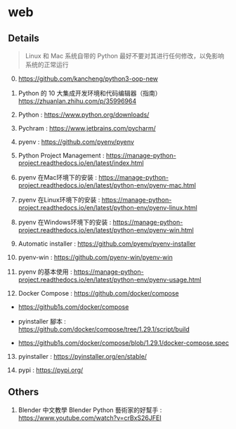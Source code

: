 # web

## Details

> Linux 和 Mac 系统自带的 Python 最好不要对其进行任何修改，以免影响系统的正常运行

0. https://github.com/kancheng/python3-oop-new

1. Python 的 10 大集成开发环境和代码编辑器（指南）https://zhuanlan.zhihu.com/p/35996964

2. Python : https://www.python.org/downloads/

3. Pychram : https://www.jetbrains.com/pycharm/

4. pyenv : https://github.com/pyenv/pyenv

5. Python Project Management : https://manage-python-project.readthedocs.io/en/latest/index.html

6. pyenv 在Mac环境下的安装 : https://manage-python-project.readthedocs.io/en/latest/python-env/pyenv-mac.html

7. pyenv 在Linux环境下的安装 : https://manage-python-project.readthedocs.io/en/latest/python-env/pyenv-linux.html

8. pyenv 在Windows环境下的安装 : https://manage-python-project.readthedocs.io/en/latest/python-env/pyenv-win.html

9. Automatic installer : https://github.com/pyenv/pyenv-installer

10. pyenv-win : https://github.com/pyenv-win/pyenv-win

11. pyenv 的基本使用 : https://manage-python-project.readthedocs.io/en/latest/python-env/pyenv-usage.html

12. Docker Compose : https://github.com/docker/compose

- https://github1s.com/docker/compose

- pyinstaller 腳本 : https://github.com/docker/compose/tree/1.29.1/script/build

- https://github1s.com/docker/compose/blob/1.29.1/docker-compose.spec

13. pyinstaller : https://pyinstaller.org/en/stable/

14. pypi : https://pypi.org/

## Others

1. Blender 中文教學 Blender Python 藝術家的好幫手 : https://www.youtube.com/watch?v=crBxS26JFEI



